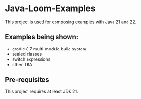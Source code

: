 # Java-Loom-Examples

This project is used for composing examples with Java 21 and 22. 

## Examples being shown:

* gradle 8.7 multi-module build system
* sealed classes
* switch expressions
* other TBA

## Pre-requisites

This project requires at least JDK 21. 

